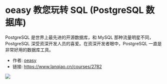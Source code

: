 # oeasy 教您玩转  SQL (PostgreSQL 数据库)

PostgreSQL 是世界上最先进的开源数据库，和 MySQL 那种流量明星不同，PostgreSQL 深受资深开发人员的喜爱。在资深开发者眼中，PostgreSQL 一直是非常好用的数据库工具。

- 作者: [oeasy](https://www.lanqiao.cn/users/1190679/)
- 链接: https://www.lanqiao.cn/courses/2782

![](https://dn-simplecloud.shiyanlou.com/courses/uid734839-20220812-1660295835018)